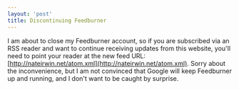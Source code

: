 ```yaml
---
layout: 'post'
title: Discontinuing Feedburner
---
```


I am about to close my Feedburner account, so if you are subscribed via an RSS reader and want to continue receiving updates from this website, you'll need to point your reader at the new feed URL: [http://nateirwin.net/atom.xml](http://nateirwin.net/atom.xml). Sorry about the inconvenience, but I am not convinced that Google will keep Feedburner up and running, and I don't want to be caught by surprise.
